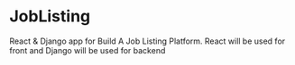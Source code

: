 # JobListing
 React &amp; Django app for Build A Job Listing Platform. React will be used for front and Django will be used for backend
